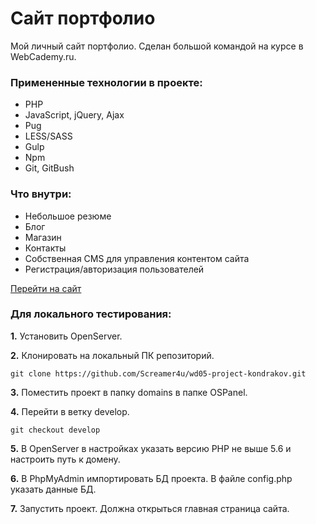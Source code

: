 # Сайт портфолио

Мой личный сайт портфолио. Сделан большой командой на курсе в WebCademy.ru.

### Примененные технологии в проекте:

* PHP
* JavaScript, jQuery, Ajax
* Pug
* LESS/SASS
* Gulp
* Npm
* Git, GitBush

### Что внутри:

* Небольшое резюме
* Блог
* Магазин
* Контакты
* Собственная CMS для управления контентом сайта
* Регистрация/авторизация пользователей

[Перейти на сайт](http://screamer.beget.tech/)

### Для локального тестирования:

**1.** Установить OpenServer.

**2.** Клонировать на локальный ПК репозиторий.

```git clone https://github.com/Screamer4u/wd05-project-kondrakov.git```

**3.** Поместить проект в папку domains в папке OSPanel.

**4.** Перейти в ветку develop.

```git checkout develop```

**5.** В OpenServer в настройках указать версию PHP не выше 5.6 и настроить путь к домену.

**6.** В PhpMyAdmin импортировать БД проекта. В файле config.php указать данные БД.

**7.** Запустить проект. Должна открыться главная страница сайта.

